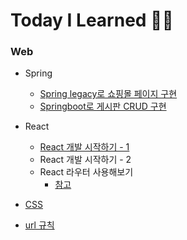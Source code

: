 # Today I Learned 👩‍💻


### Web
- Spring
  - [Spring legacy로 쇼핑몰 페이지 구현](https://github.com/sanga327/Spring_shopping_board)
  - [Springboot로 게시판 CRUD 구현](https://github.com/sanga327/Spring-boot-board)

- React
  - [React 개발 시작하기 - 1](https://github.com/sanga327/TIL/blob/main/Web/React/document/React%20%EA%B0%9C%EB%B0%9C%20%EC%8B%9C%EC%9E%91%ED%95%98%EA%B8%B0%201.md)
  - React 개발 시작하기 - 2
  - React 라우터 사용해보기
    - [참고](https://velopert.com/3417)

- [CSS](https://github.com/sanga327/TIL/blob/main/Web/CSS/README.md)
- [url 규칙](https://github.com/sanga327/TIL/tree/main/Web/Basic)
